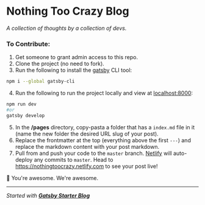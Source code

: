# Nothing Too Crazy Blog
*A collection of thoughts by a collection of devs.*

### To Contribute:
1. Get someone to grant admin access to this repo.
2. Clone the project (no need to fork).
3. Run the following to install the [gatsby](https://www.gatsbyjs.org/docs/quick-start/) CLI tool:
```bash
npm i --global gatsby-cli
```
4. Run the following to run the project locally and view at [localhost:8000](http://localhost:8000/):
```bash
npm run dev
#or
gatsby develop
```
5. In the **/pages** directory, copy-pasta a folder that has a `index.md` file in it (name the new folder the desired URL slug of your post).
6. Replace the frontmatter at the top (everything above the first `---`) and replace the markdown content with your post markdown.
7. Pull from and push your code to the `master` branch. [Netlify](https://www.netlify.com/) will auto-deploy any commits to `master`. Head to https://nothingtoocrazy.netlify.com to see your post live!

🙌 You're awesome. We're awesome.

---

*Started with [**Gatsby Starter Blog**](https://github.com/gatsbyjs/gatsby-starter-blog)*
